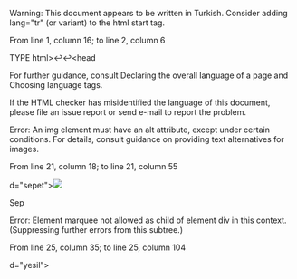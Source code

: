 Warning: This document appears to be written in Turkish. Consider adding lang="tr" (or variant) to the html start tag.

From line 1, column 16; to line 2, column 6

TYPE html>↩<html>↩<head

For further guidance, consult Declaring the overall language of a page and Choosing language tags.

If the HTML checker has misidentified the language of this document, please file an issue report or send e-mail to report the problem.

Error: An img element must have an alt attribute, except under certain conditions. For details, consult guidance on providing text alternatives for images.

From line 21, column 18; to line 21, column 55

d="sepet"><img src="sepet.png" id="sepet-resim"><p>Sep

Error: Element marquee not allowed as child of element div in this context. (Suppressing further errors from this subtree.)

From line 25, column 35; to line 25, column 104

d="yesil"><marquee behavior="scroll" direction="up" id="kayan-yazi" style="opa">↩	"Mar

Content model for element div:
If the element is a child of a dl element: one or more dt elements followed by one or more dd elements, optionally intermixed with script-supporting elements.
If the element is not a child of a dl element: Flow content.
Error: CSS: opa: Parse Error.

From line 25, column 35; to line 25, column 104

d="yesil"><marquee behavior="scroll" direction="up" id="kayan-yazi" style="opa">↩	"Mar

Error: An img element must have an alt attribute, except under certain conditions. For details, consult guidance on providing text alternatives for images.

From line 55, column 7; to line 55, column 62

li>↩      <img src="ism/image/slides/_u/1526321107105_158956.jpg">↩    <

Error: An img element must have an alt attribute, except under certain conditions. For details, consult guidance on providing text alternatives for images.

From line 58, column 7; to line 58, column 62

li>↩      <img src="ism/image/slides/_u/1526321105400_162258.jpg">↩    <

Error: An img element must have an alt attribute, except under certain conditions. For details, consult guidance on providing text alternatives for images.

From line 61, column 7; to line 61, column 62

li>↩      <img src="ism/image/slides/_u/1526321105482_526313.jpg">↩    <

Error: An img element must have an alt attribute, except under certain conditions. For details, consult guidance on providing text alternatives for images.

From line 64, column 7; to line 64, column 62

li>↩      <img src="ism/image/slides/_u/1526321105172_916699.jpg">↩    <

Error: An img element must have an alt attribute, except under certain conditions. For details, consult guidance on providing text alternatives for images.

From line 67, column 7; to line 67, column 62

li>↩      <img src="ism/image/slides/_u/1526321105109_280670.jpg">↩    <

Error: Element object is missing one or more of the following attributes: data, type.

From line 76, column 19; to line 76, column 51

d="slayt"><object width="930" height="330">↩		<pa

Attributes for element object:
Global attributes
data - Address of the resource
type - Type of embedded resource
typemustmatch - Whether the type attribute and the Content-Type value need to match for the resource to be used
name - Name of nested browsing context
form - Associates the control with a form element
width - Horizontal dimension
height - Vertical dimension
Error: Stray end tag embed.

From line 78, column 51; to line 78, column 58

ght="330"></embed>↩		</o

Error: An img element must have an alt attribute, except under certain conditions. For details, consult guidance on providing text alternatives for images.

From line 84, column 37; to line 84, column 73

 href="#"><img src="ot.jpg" class="urun-resim"><p>OT 

Error: An img element must have an alt attribute, except under certain conditions. For details, consult guidance on providing text alternatives for images.

From line 85, column 37; to line 85, column 77

 href="#"><img src="ykmasa.jpg" class="urun-resim"><p>Mas

Error: An img element must have an alt attribute, except under certain conditions. For details, consult guidance on providing text alternatives for images.

From line 86, column 37; to line 86, column 74

 href="#"><img src="ayi.jpg" class="urun-resim"><p>Ayı

Error: An img element must have an alt attribute, except under certain conditions. For details, consult guidance on providing text alternatives for images.

From line 87, column 37; to line 87, column 73

 href="#"><img src="fl.jpg" class="urun-resim"><p>Fil

Error: An img element must have an alt attribute, except under certain conditions. For details, consult guidance on providing text alternatives for images.

From line 88, column 37; to line 88, column 75

 href="#"><img src="masa.jpg" class="urun-resim"><p>Mas

Error: An img element must have an alt attribute, except under certain conditions. For details, consult guidance on providing text alternatives for images.

From line 89, column 37; to line 89, column 74

 href="#"><img src="ayy.jpg" class="urun-resim"><p>Ayı

Error: An img element must have an alt attribute, except under certain conditions. For details, consult guidance on providing text alternatives for images.

From line 90, column 37; to line 90, column 73

 href="#"><img src="tt.jpg" class="urun-resim"><p>OT 

Error: An img element must have an alt attribute, except under certain conditions. For details, consult guidance on providing text alternatives for images.

From line 91, column 37; to line 91, column 74

 href="#"><img src="ott.png" class="urun-resim"><p>OT 

Error: Bad value sosyal-medya\email.png for attribute src on element img: Backslash ("\") used as path segment delimiter.

From line 98, column 17; to line 98, column 70

 href="#"><img src="sosyal-medya\email.png" class="sosyal-icon"></a></

Error: An img element must have an alt attribute, except under certain conditions. For details, consult guidance on providing text alternatives for images.

From line 98, column 17; to line 98, column 70

 href="#"><img src="sosyal-medya\email.png" class="sosyal-icon"></a></

Error: Bad value sosyal-medya\fb.png for attribute src on element img: Backslash ("\") used as path segment delimiter.

From line 99, column 17; to line 99, column 67

 href="#"><img src="sosyal-medya\fb.png" class="sosyal-icon"></a></

Error: An img element must have an alt attribute, except under certain conditions. For details, consult guidance on providing text alternatives for images.

From line 99, column 17; to line 99, column 67

 href="#"><img src="sosyal-medya\fb.png" class="sosyal-icon"></a></

Error: Bad value sosyal-medya\instagram.png for attribute src on element img: Backslash ("\") used as path segment delimiter.

From line 100, column 17; to line 100, column 74

 href="#"><img src="sosyal-medya\instagram.png" class="sosyal-icon"></a></

Error: An img element must have an alt attribute, except under certain conditions. For details, consult guidance on providing text alternatives for images.

From line 100, column 17; to line 100, column 74

 href="#"><img src="sosyal-medya\instagram.png" class="sosyal-icon"></a></

